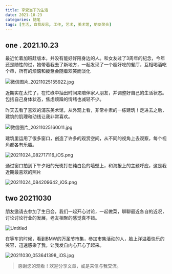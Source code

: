 ```yaml
---
title: 享受当下的生活
date: 2021-10-23
categories: 随笔
tags: [生活, 自我反思, 工作, 艺术, 美术馆, 朋友聚会]
---
```


## one . 2021.10.23

最近忙着加班赶版本，并没有能好好陪身边的人。和女友过了3周年的纪念，今年还是随性的过，她带着我去了新地方，一起发现了一个超好吃的餐厅，互相喝酒吃个串，所有的烦恼和疲惫会随着欢笑而淡化

![微信图片_20211025155922.jpg](https://s3-us-west-2.amazonaws.com/secure.notion-static.com/f4e2c290-3610-4549-960b-b1710d1e4ecd/微信图片_20211025155922.jpg)

近期实在太忙了，在忙碌中抽出时间来陪伴家人朋友，并调整好自己的生活状态。包括自己身体状态，焦虑烦躁的情绪也减轻不少。

昨天去看了喜欢的浦东美术馆，从外观上看，非常朴素的一栋建筑！走进去之后，建筑的肌理和动线让我非常喜欢。

![微信图片_20211025160011.jpg](https://s3-us-west-2.amazonaws.com/secure.notion-static.com/1bbcd0f9-5fa1-428c-8439-d25bf5f88715/微信图片_20211025160011.jpg)

建筑里运用了很多窗口，创造了许多的观赏空间，从不同的视角上去观察，每个视角都各有乐趣。

![20211024_082717116_iOS.png](https://s3-us-west-2.amazonaws.com/secure.notion-static.com/da5afa1b-51b3-4529-ace3-44bd7a50bc51/20211024_082717116_iOS.png)

通过窗口拍到下午夕阳的光斑打在纯白色的墙壁上，和海报上的主题呼应，这是我近期最喜欢的照片

![20211024_084209642_iOS.png](https://s3-us-west-2.amazonaws.com/secure.notion-static.com/862a3393-efd2-4102-8b03-3ca15c87e39b/20211024_084209642_iOS.png)

## two 20211030

朋友邀请去参加了生日会，我们一起开心讨论，一起做菜，聊聊最近各自的近况，讨论讨论行业的发展，老友相聚的感觉真不错。

![Untitled](https://s3-us-west-2.amazonaws.com/secure.notion-static.com/b6f0c784-d705-440a-abaa-e5b010f4627b/Untitled.png)

在等车的时候，看到BMW的万圣节市集，参加市集活动的人，脸上洋溢着快乐的笑容，迅速感染了我，让我发自内心开心了起来。

![20211030_053641398_iOS.jpg](https://s3-us-west-2.amazonaws.com/secure.notion-static.com/2cdf70b6-d971-484f-9919-213c3f55c756/20211030_053641398_iOS.jpg)


> 感谢您的观看！欢迎分享文章，或是来信与我交流。